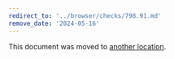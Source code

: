 ```yaml
---
redirect_to: '../browser/checks/798.91.md'
remove_date: '2024-05-16'
---
```


This document was moved to [another location](../browser/checks/798.91.md).

<!-- This redirect file can be deleted after 2024-05-16. -->
<!-- Redirects that point to other docs in the same project expire in three months. -->
<!-- Redirects that point to docs in a different project or site (for example, link is not relative and starts with `https:`) expire in one year. -->
<!-- Before deletion, see: https://docs.gitlab.com/ee/development/documentation/redirects.html -->
